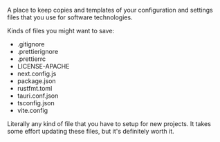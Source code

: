A place to keep copies and templates of your configuration and settings files that you use for software technologies.

Kinds of files you might want to save:

- .gitignore
- .prettierignore
- .prettierrc
- LICENSE-APACHE
- next.config.js
- package.json
- rustfmt.toml
- tauri.conf.json
- tsconfig.json
- vite.config

Literally any kind of file that you have to setup for new projects. It takes some effort updating these files, but it's definitely worth it.
